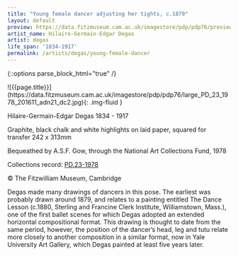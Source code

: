 ```yaml
---
title: "Young female dancer adjusting her tights, c.1879"
layout: default
preview: https://data.fitzmuseum.cam.ac.uk/imagestore/pdp/pdp76/preview_PD_23_1978_201611_adn21_dc2.jpg
artist_name: Hilaire-Germain-Edgar Degas
artist: degas
life_span: '1834-1917'
permalink: /artists/degas/young-female-dancer
---
```

{::options parse_block_html="true" /}
<div class="text-center">
![{{page.title}}](https://data.fitzmuseum.cam.ac.uk/imagestore/pdp/pdp76/large_PD_23_1978_201611_adn21_dc2.jpg){: .img-fluid }
</div>

Hilaire-Germain-Edgar Degas 1834 - 1917

Graphite, black chalk and white highlights on laid paper, squared for transfer
242 x 313mm

Bequeathed by A.S.F. Gow, through the National Art Collections Fund, 1978

Collections record: [PD.23-1978](https://data.fitzmuseum.cam.ac.uk/id/object/6279)

© The Fitzwilliam Museum, Cambridge

Degas made many drawings of dancers in this pose. The earliest was probably drawn around 1879, and relates to a painting entitled The Dance Lesson (c.1880, Sterling and Francine Clerk Institute, Williamstown, Mass.), one of the first ballet scenes for which Degas adopted an extended horizontal compositional format. This drawing is thought to date from the same period, however, the position of the dancer’s head, leg and tutu relate more closely to another composition in a similar format, now in Yale University Art Gallery, which Degas painted at least five years later.
